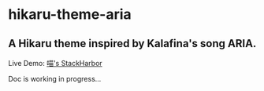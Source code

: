 hikaru-theme-aria
=================

A Hikaru theme inspired by Kalafina's song ARIA.
------------------------------------------------

Live Demo: [喵's StackHarbor](https://sh.alynx.xyz/)

Doc is working in progress...
